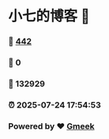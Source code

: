 # 小七的博客 :link:  
### :page_facing_up: [442](/tag.html) 
### :speech_balloon: 0 
### :hibiscus: 132929 
### :alarm_clock: 2025-07-24 17:54:53 
### Powered by :heart: [Gmeek](https://github.com/Meekdai/Gmeek)
